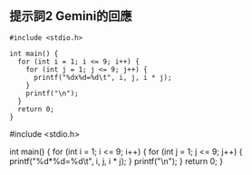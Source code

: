 ## 提示詞2 Gemini的回應
```
#include <stdio.h>

int main() {
  for (int i = 1; i <= 9; i++) {
    for (int j = 1; j <= 9; j++) {
      printf("%dx%d=%d\t", i, j, i * j);
    }
    printf("\n");
  }
  return 0;
}

```
#include <stdio.h>

int main() {
    for (int i = 1; i <= 9; i++) {
        for (int j = 1; j <= 9; j++) {
            printf("%d*%d=%d\t", i, j, i * j);
        }
        printf("\n");
    }
    return 0;
}
